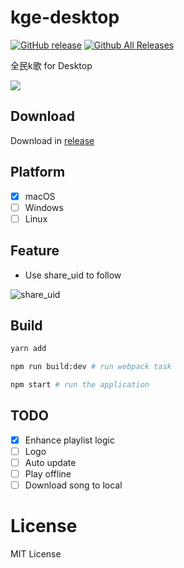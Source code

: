 # kge-desktop

[![GitHub release](https://img.shields.io/github/release/djyde/kge-desktop.svg)](https://github.com/djyde/kge-desktop/releases)
[![Github All Releases](https://img.shields.io/github/downloads/djyde/kge-desktop/total.svg)](https://github.com/djyde/kge-desktop)

全民k歌 for Desktop

![](https://cloud.githubusercontent.com/assets/914329/24034646/1f92b658-0b2d-11e7-8dd5-2803b36fe3cf.png)

## Download

Download in [release](https://github.com/djyde/kge-desktop/releases)

## Platform

- [x] macOS
- [ ] Windows
- [ ] Linux

## Feature

- Use share_uid to follow

![share_uid](https://ws2.sinaimg.cn/large/62580dd9gy1fdz7knet4sj20tg02ujru.jpg)

## Build

```bash
yarn add

npm run build:dev # run webpack task

npm start # run the application
```

## TODO

- [x] Enhance playlist logic
- [ ] Logo
- [ ] Auto update
- [ ] Play offline
- [ ] Download song to local

# License

MIT License